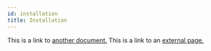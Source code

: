```yaml
---
id: installation
title: Installation
---
```


This is a link to [another document.](doc3.md) This is a link to an [external page.](http://www.example.com/)
